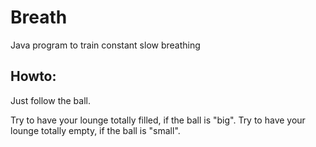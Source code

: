 # Breath
Java program to train constant slow breathing

## Howto:
Just follow the ball. 

Try to have your lounge totally filled, if the ball is "big".
Try to have your lounge totally empty, if the ball is "small".
